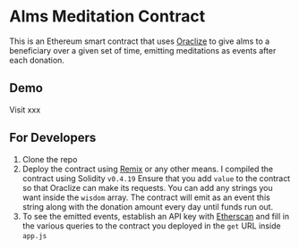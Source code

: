 # Alms Meditation Contract

This is an Ethereum smart contract that uses [Oraclize](https://docs.oraclize.it) to give alms to a beneficiary over a given set of time, emitting meditations as events after each donation.

## Demo
Visit xxx

## For Developers
1. Clone the repo
2. Deploy the contract using [Remix](https://remix.ethereum.org) or any other means. I compiled the contract using Solidity `v0.4.19` Ensure that you add `value` to the contract so that Oraclize can make its requests. You can add any strings you want inside the `wisdom` array. The contract will emit as an event this string along with the donation amount every day until funds run out.
3. To see the emitted events, establish an API key with [Etherscan](https://ropsten.etherscan.io/apis) and fill in the various queries to the contract you deployed in the `get` URL inside `app.js`
